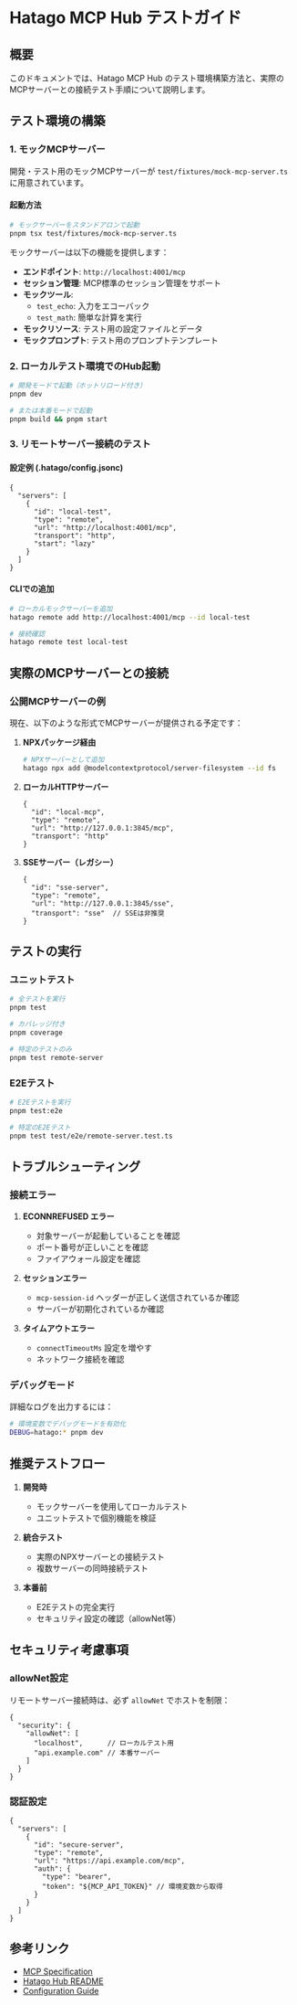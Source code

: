 # Hatago MCP Hub テストガイド

## 概要

このドキュメントでは、Hatago MCP Hub のテスト環境構築方法と、実際のMCPサーバーとの接続テスト手順について説明します。

## テスト環境の構築

### 1. モックMCPサーバー

開発・テスト用のモックMCPサーバーが `test/fixtures/mock-mcp-server.ts` に用意されています。

#### 起動方法

```bash
# モックサーバーをスタンドアロンで起動
pnpm tsx test/fixtures/mock-mcp-server.ts
```

モックサーバーは以下の機能を提供します：

- **エンドポイント**: `http://localhost:4001/mcp`
- **セッション管理**: MCP標準のセッション管理をサポート
- **モックツール**:
  - `test_echo`: 入力をエコーバック
  - `test_math`: 簡単な計算を実行
- **モックリソース**: テスト用の設定ファイルとデータ
- **モックプロンプト**: テスト用のプロンプトテンプレート

### 2. ローカルテスト環境でのHub起動

```bash
# 開発モードで起動（ホットリロード付き）
pnpm dev

# または本番モードで起動
pnpm build && pnpm start
```

### 3. リモートサーバー接続のテスト

#### 設定例 (.hatago/config.jsonc)

```jsonc
{
  "servers": [
    {
      "id": "local-test",
      "type": "remote",
      "url": "http://localhost:4001/mcp",
      "transport": "http",
      "start": "lazy"
    }
  ]
}
```

#### CLIでの追加

```bash
# ローカルモックサーバーを追加
hatago remote add http://localhost:4001/mcp --id local-test

# 接続確認
hatago remote test local-test
```

## 実際のMCPサーバーとの接続

### 公開MCPサーバーの例

現在、以下のような形式でMCPサーバーが提供される予定です：

1. **NPXパッケージ経由**
   ```bash
   # NPXサーバーとして追加
   hatago npx add @modelcontextprotocol/server-filesystem --id fs
   ```

2. **ローカルHTTPサーバー**
   ```jsonc
   {
     "id": "local-mcp",
     "type": "remote",
     "url": "http://127.0.0.1:3845/mcp",
     "transport": "http"
   }
   ```

3. **SSEサーバー（レガシー）**
   ```jsonc
   {
     "id": "sse-server",
     "type": "remote",
     "url": "http://127.0.0.1:3845/sse",
     "transport": "sse"  // SSEは非推奨
   }
   ```

## テストの実行

### ユニットテスト

```bash
# 全テストを実行
pnpm test

# カバレッジ付き
pnpm coverage

# 特定のテストのみ
pnpm test remote-server
```

### E2Eテスト

```bash
# E2Eテストを実行
pnpm test:e2e

# 特定のE2Eテスト
pnpm test test/e2e/remote-server.test.ts
```

## トラブルシューティング

### 接続エラー

1. **ECONNREFUSED エラー**
   - 対象サーバーが起動していることを確認
   - ポート番号が正しいことを確認
   - ファイアウォール設定を確認

2. **セッションエラー**
   - `mcp-session-id` ヘッダーが正しく送信されているか確認
   - サーバーが初期化されているか確認

3. **タイムアウトエラー**
   - `connectTimeoutMs` 設定を増やす
   - ネットワーク接続を確認

### デバッグモード

詳細なログを出力するには：

```bash
# 環境変数でデバッグモードを有効化
DEBUG=hatago:* pnpm dev
```

## 推奨テストフロー

1. **開発時**
   - モックサーバーを使用してローカルテスト
   - ユニットテストで個別機能を検証

2. **統合テスト**
   - 実際のNPXサーバーとの接続テスト
   - 複数サーバーの同時接続テスト

3. **本番前**
   - E2Eテストの完全実行
   - セキュリティ設定の確認（allowNet等）

## セキュリティ考慮事項

### allowNet設定

リモートサーバー接続時は、必ず `allowNet` でホストを制限：

```jsonc
{
  "security": {
    "allowNet": [
      "localhost",      // ローカルテスト用
      "api.example.com" // 本番サーバー
    ]
  }
}
```

### 認証設定

```jsonc
{
  "servers": [
    {
      "id": "secure-server",
      "type": "remote",
      "url": "https://api.example.com/mcp",
      "auth": {
        "type": "bearer",
        "token": "${MCP_API_TOKEN}" // 環境変数から取得
      }
    }
  ]
}
```

## 参考リンク

- [MCP Specification](https://spec.modelcontextprotocol.io/)
- [Hatago Hub README](../README.md)
- [Configuration Guide](./allownet-configuration.md)